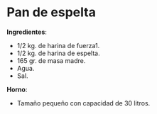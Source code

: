# Pan de espelta

**Ingredientes**:
* 1/2 kg. de harina de fuerza1.
* 1/2 kg. de harina de espelta.
* 165 gr. de masa madre.
* Agua.
* Sal.

**Horno**:
* Tamaño pequeño con capacidad de 30 litros.


